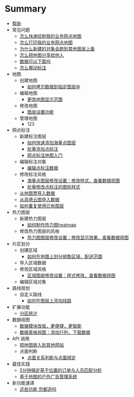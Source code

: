 # Summary

* [帮助](README.md)
* 常见问题
   * [怎么快速绘制我的业务网点地图](draw-map.md)
   * [怎么打印我的业务网点地图](print-map.md)
   * [为什么新建的对象会跑到其他图层上面](cur-layer.md)
   * [怎么把地图分享给他人](shared-map.md)
   * [数据可以下载吗](download-data.md)
   * [怎么挪动标注](move-mark.md)
* 地图
   * 创建地图
       * [如何拷贝数据到指定图层中](copy-data.md)
   * 编辑地图
       * [更改地图显示范围](change-map.md)
   * 修改地图
       * [图层设置功能](layer-settings.md)
   * 管理地图
       * 123
* 网点标注
   * 新建标注图层
       * [如何快速添加海量点图层](bigdata-layer.md)
       * [批量添加点标注](maker-batch.md)
       * [网点标注地图入门](map-entry.md)
   * 编辑标注对象
       * [编辑点标注数据](mark-data.md)
   * 修改标注风格
       * [海量点图层修改设置：修改样式、查看数据视图](set-mass-layer.md)
       * [批量修改点标注的图标样式](batch-modify-maker.md)
   * [从地图慧导入数据](import-dituhui.md)
   * [从高德云图导入数据](import-amap.md)
   * [如何重复使用已有图层](copy-layer.md)
* 热力图层
   * 新建热力图层
       * [如何制作热力图heatmap](create-heatmap.md)
   * 修改热力图层的风格
       * [热力图图层修改设置：修改显示效果、查看数据视图](heatmap-setting.md)
* 片区划分
   * 创建区域
       * [如何在地图上划分销售区域、配送范围](draw-region.md)
   * 导入区域数据
   * 修改区域风格
       * [区域图层修改设置：样式修改、查看数据视图](regionlayer-setting.md)
   * 编辑区域对象
* 路线规划
   * 自定义路线
       * [如何在图层上添加线路](add-line.md)
* 扩展功能
   * [分区统计](statistic-analysis.md)
* 数据视图
   * [数据模块改版，更便捷，更智能](data-template.md)
   * [数据表格视图：添加行列、下载数据](data-tale-view.md)
* API 调用
   * [把地图嵌入到其他网站](map-embed.md)
   * 点面判断
       * [点面关系判断与点面绑定](marker-in-region.md)
* 最佳实践
   * [5分钟搞定基于位置的订单与人员匹配分析](geobi-heatmap.md)
   * [基于地图的户外广告管理系统](outdoors-ad.md)
* 新功能速递
   * [这些功能,您都造吗](new-function.md)

